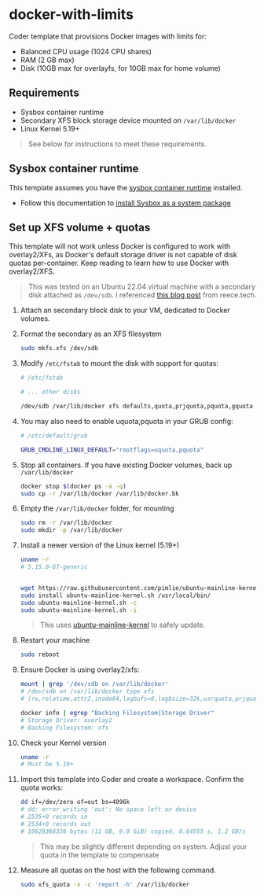 # docker-with-limits

Coder template that provisions Docker images with limits for:

- Balanced CPU usage (1024 CPU shares)
- RAM (2 GB max)
- Disk (10GB max for overlayfs, for 10GB max for home volume)

## Requirements

- Sysbox container runtime
- Secondary XFS block storage device mounted on `/var/lib/docker`
- Linux Kernel 5.19+

> See below for instructions to meet these requirements.

## Sysbox container runtime

This template assumes you have the [sysbox container runtime](https://coder.com/docs/v2/latest/templates/docker-in-docker#sysbox-container-runtime) installed.

- Follow this documentation to [install Sysbox as a system package](https://github.com/nestybox/sysbox/blob/master/docs/user-guide/install-package.md)

## Set up XFS volume + quotas

This template will not work unless Docker is configured to work with overlay2/XFs, as Docker's default storage driver is not capable of disk quotas per-container. Keep reading to learn how to use Docker with overlay2/XFS.

> This was tested on an Ubuntu 22.04 virtual machine with a secondary disk attached as `/dev/sdb`. I referenced [this blog post](https://reece.tech/posts/docker-container-size-quota/) from reece.tech.


1. Attach an secondary block disk to your VM, dedicated to Docker volumes. 

1. Format the secondary as an XFS filesystem

    ```sh
    sudo mkfs.xfs /dev/sdb
    ```

1. Modify `/etc/fstab` to mount the disk with support for quotas:

    ```sh
    # /etc/fstab

    # ... other disks

    /dev/sdb /var/lib/docker xfs defaults,quota,prjquota,pquota,gquota 0 0
    ```

1. You may also need to enable uquota,pquota in your GRUB config:

    ```sh
    # /etc/default/grub

    GRUB_CMDLINE_LINUX_DEFAULT="rootflags=uquota,pquota"

1. Stop all containers. If you have existing Docker volumes, back up `/var/lib/docker`

    ```sh
    docker stop $(docker ps -a -q)
    sudo cp -r /var/lib/docker /var/lib/docker.bk
    ```

1. Empty the `/var/lib/docker` folder, for mounting

    ```sh
    sudo rm -r /var/lib/docker
    sudo mkdir -p /var/lib/docker
    ```

1. Install a newer version of the Linux kernel (5.19+)

    ```sh
    uname -r
    # 5.15.0-67-generic


    wget https://raw.githubusercontent.com/pimlie/ubuntu-mainline-kernel.sh/master/ubuntu-mainline-kernel.sh
    sudo install ubuntu-mainline-kernel.sh /usr/local/bin/
    sudo ubuntu-mainline-kernel.sh -c
    sudo ubuntu-mainline-kernel.sh -i
    ```

    > This uses [ubuntu-mainline-kernel](https://github.com/pimlie/ubuntu-mainline-kernel.sh) to safely update.

1. Restart your machine

    ```sh
    sudo reboot
    ```

1. Ensure Docker is using overlay2/xfs:

    ```sh
    mount | grep '/dev/sdb on /var/lib/docker'
    # /dev/sdb on /var/lib/docker type xfs
    # (rw,relatime,attr2,inode64,logbufs=8,logbsize=32k,usrquota,prjquota,grpquota)

    docker info | egrep "Backing Filesystem|Storage Driver"
    # Storage Driver: overlay2
    # Backing Filesystem: xfs
    ```

1. Check your Kernel version

    ```sh
    uname -r
    # Must be 5.19+
    ```

1. Import this template into Coder and create a workspace. Confirm the quota works:

    ```sh
    dd if=/dev/zero of=out bs=4096k
    # dd: error writing 'out': No space left on device
    # 2535+0 records in
    # 2534+0 records out
    # 10628366336 bytes (11 GB, 9.9 GiB) copied, 8.64555 s, 1.2 GB/s
    ```

    > This may be slightly different depending on system. Adjust your quota in the template to compensate

1. Measure all quotas on the host with the following command.

    ```sh
    sudo xfs_quota -x -c 'report -h' /var/lib/docker
    ```